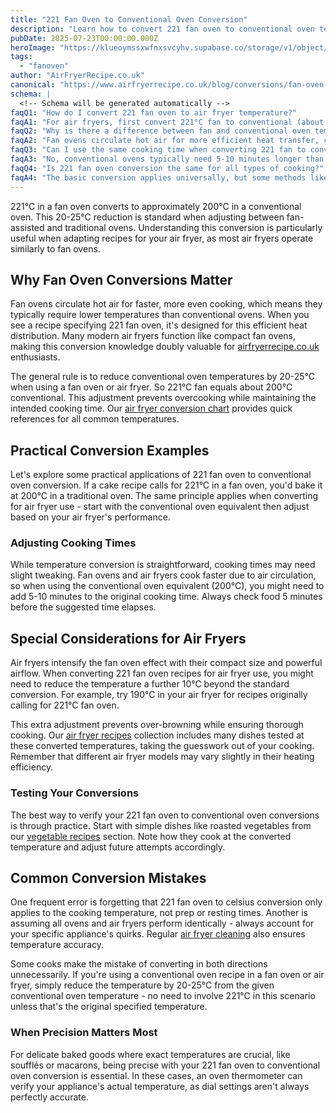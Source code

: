 ```yaml
---
title: "221 Fan Oven to Conventional Oven Conversion"
description: "Learn how to convert 221 fan oven to conventional oven temperatures easily for flawless cooking results every time."
pubDate: 2025-07-23T00:00:00.000Z
heroImage: "https://klueoymssxwfnxsvcyhv.supabase.co/storage/v1/object/public/Shmucket/221-fan-oven-to-conventional-oven-conversion.png"
tags:
  - "fanoven"
author: "AirFryerRecipe.co.uk"
canonical: "https://www.airfryerrecipe.co.uk/blog/conversions/fan-oven-to-conventional-oven/221-fan-oven-to-conventional-oven-conversion"
schema: |
  <!-- Schema will be generated automatically -->
faqQ1: "How do I convert 221 fan oven to air fryer temperature?"
faqA1: "For air fryers, first convert 221°C fan to conventional (about 200°C), then reduce by another 10°C. Start at 190°C in your air fryer and adjust based on results, as air fryers cook faster than even fan ovens."
faqQ2: "Why is there a difference between fan and conventional oven temperatures?"
faqA2: "Fan ovens circulate hot air for more efficient heat transfer, cooking food faster at lower temperatures. The moving air removes the insulating layer around food that forms in conventional ovens, hence the need for temperature adjustment."
faqQ3: "Can I use the same cooking time when converting 221 fan to conventional?"
faqA3: "No, conventional ovens typically need 5-10 minutes longer than the original fan oven time when using the converted temperature. Always check food early and extend cooking time as needed."
faqQ4: "Is 221 fan oven conversion the same for all types of cooking?"
faqA4: "The basic conversion applies universally, but some methods like roasting may need more adjustment than baking. For deep frying alternatives in your air fryer, check our specific conversion guides for best results."
---
```

<p>221°C in a fan oven converts to approximately 200°C in a conventional oven. This 20-25°C reduction is standard when adjusting between fan-assisted and traditional ovens. Understanding this conversion is particularly useful when adapting recipes for your air fryer, as most air fryers operate similarly to fan ovens.</p>

<h2>Why Fan Oven Conversions Matter</h2>
<p>Fan ovens circulate hot air for faster, more even cooking, which means they typically require lower temperatures than conventional ovens. When you see a recipe specifying 221 fan oven, it's designed for this efficient heat distribution. Many modern air fryers function like compact fan ovens, making this conversion knowledge doubly valuable for <a href=https://www.airfryerrecipe.co.uk>airfryerrecipe.co.uk</a> enthusiasts.</p>

<p>The general rule is to reduce conventional oven temperatures by 20-25°C when using a fan oven or air fryer. So 221°C fan equals about 200°C conventional. This adjustment prevents overcooking while maintaining the intended cooking time. Our <a href=https://www.airfryerrecipe.co.uk/air-fryer-conversion-chart>air fryer conversion chart</a> provides quick references for all common temperatures.</p>

<h2>Practical Conversion Examples</h2>
<p>Let's explore some practical applications of 221 fan oven to conventional oven conversion. If a cake recipe calls for 221°C in a fan oven, you'd bake it at 200°C in a traditional oven. The same principle applies when converting for air fryer use - start with the conventional oven equivalent then adjust based on your air fryer's performance.</p>

<h3>Adjusting Cooking Times</h3>
<p>While temperature conversion is straightforward, cooking times may need slight tweaking. Fan ovens and air fryers cook faster due to air circulation, so when using the conventional oven equivalent (200°C), you might need to add 5-10 minutes to the original cooking time. Always check food 5 minutes before the suggested time elapses.</p>

<h2>Special Considerations for Air Fryers</h2>
<p>Air fryers intensify the fan oven effect with their compact size and powerful airflow. When converting 221 fan oven recipes for air fryer use, you might need to reduce the temperature a further 10°C beyond the standard conversion. For example, try 190°C in your air fryer for recipes originally calling for 221°C fan oven.</p>

<p>This extra adjustment prevents over-browning while ensuring thorough cooking. Our <a href=https://www.airfryerrecipe.co.uk/recipes>air fryer recipes</a> collection includes many dishes tested at these converted temperatures, taking the guesswork out of your cooking. Remember that different air fryer models may vary slightly in their heating efficiency.</p>

<h3>Testing Your Conversions</h3>
<p>The best way to verify your 221 fan oven to conventional oven conversions is through practice. Start with simple dishes like roasted vegetables from our <a href=https://www.airfryerrecipe.co.uk/recipe-category/vegetables>vegetable recipes</a> section. Note how they cook at the converted temperature and adjust future attempts accordingly.</p>

<h2>Common Conversion Mistakes</h2>
<p>One frequent error is forgetting that 221 fan oven to celsius conversion only applies to the cooking temperature, not prep or resting times. Another is assuming all ovens and air fryers perform identically - always account for your specific appliance's quirks. Regular <a href=https://www.airfryerrecipe.co.uk/air-fryer-cleaner>air fryer cleaning</a> also ensures temperature accuracy.</p>

<p>Some cooks make the mistake of converting in both directions unnecessarily. If you're using a conventional oven recipe in a fan oven or air fryer, simply reduce the temperature by 20-25°C from the given conventional oven temperature - no need to involve 221°C in this scenario unless that's the original specified temperature.</p>

<h3>When Precision Matters Most</h3>
<p>For delicate baked goods where exact temperatures are crucial, like soufflés or macarons, being precise with your 221 fan oven to conventional oven conversion is essential. In these cases, an oven thermometer can verify your appliance's actual temperature, as dial settings aren't always perfectly accurate.</p>
